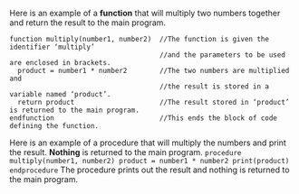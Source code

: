 Here is an example of a **function** that will multiply two numbers together and return the result to the main program.
```
function multiply(number1, number2)  //The function is given the identifier ‘multiply’ 
                                     //and the parameters to be used are enclosed in brackets. 
  product = number1 * number2        //The two numbers are multiplied and 
                                     //the result is stored in a variable named ‘product’.
  return product                     //The result stored in ‘product’ is returned to the main program.
endfunction                          //This ends the block of code defining the function.
```

Here is an example of a procedure that will multiply the numbers and print the result.
**Nothing** is returned to the main program.
``
procedure multiply(number1, number2)
  product = number1 * number2
  print(product)
endprocedure
``
The procedure prints out the result and nothing is returned to the main program.
